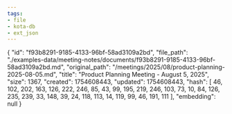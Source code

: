 ```yaml
---
tags:
- file
- kota-db
- ext_json
---
```

{
  "id": "f93b8291-9185-4133-96bf-58ad3109a2bd",
  "file_path": "./examples-data/meeting-notes/documents/f93b8291-9185-4133-96bf-58ad3109a2bd.md",
  "original_path": "/meetings/2025/08/product-planning-2025-08-05.md",
  "title": "Product Planning Meeting - August 5, 2025",
  "size": 1367,
  "created": 1754608443,
  "updated": 1754608443,
  "hash": [
    46,
    102,
    202,
    163,
    126,
    222,
    246,
    85,
    43,
    99,
    195,
    219,
    246,
    103,
    73,
    10,
    84,
    126,
    235,
    239,
    33,
    148,
    39,
    24,
    118,
    113,
    14,
    119,
    99,
    46,
    191,
    111
  ],
  "embedding": null
}